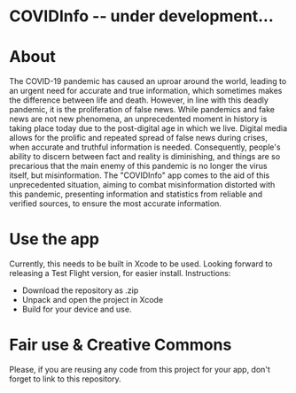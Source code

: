 # COVIDInfo -- under development...

# About
The COVID-19 pandemic has caused an uproar around the world, leading to an urgent need for accurate and true information, which sometimes makes the difference between life and death. However, in line with this deadly pandemic, it is the proliferation of false news. While pandemics and fake news are not new phenomena, an unprecedented moment in history is taking place today due to the post-digital age in which we live. Digital media allows for the prolific and repeated spread of false news during crises, when accurate and truthful information is needed. Consequently, people's ability to discern between fact and reality is diminishing, and things are so precarious that the main enemy of this pandemic is no longer the virus itself, but misinformation. The "COVIDInfo" app comes to the aid of this unprecedented situation, aiming to combat misinformation distorted with this pandemic, presenting information and statistics from reliable and verified sources, to ensure the most accurate information.

# Use the app
Currently, this needs to be built in Xcode to be used. Looking forward to releasing a Test Flight version, for easier install.
Instructions:
  * Download the repository as .zip
  * Unpack and open the project in Xcode
  * Build for your device and use.

  
# Fair use & Creative Commons
Please, if you are reusing any code from this project for your app, don't forget to link to this repository.

